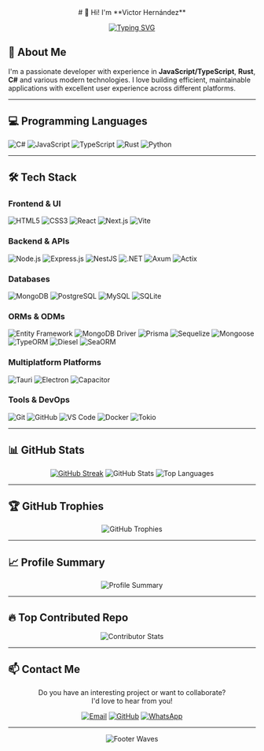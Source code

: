 <div align="center">
# 👋 Hi! I'm **Victor Hernández**
  
[![Typing SVG](https://readme-typing-svg.demolab.com/?lines=Fullstack+Web+Developer;Specialist+in+JavaScript/Rust/C%23;Passionate+about+Clean+Code;Creator+of+Innovative+Solutions;Technology+Lover&center=true&color=ff6b6b&size=28&font=Segoe+UI&weight=700&width=800&height=40&duration=3000&pause=1000&repeat=true)](https://git.io/typing-svg)

</div>

## 🚀 About Me

I'm a passionate developer with experience in **JavaScript/TypeScript**, **Rust**, **C#** and various modern technologies. I love building efficient, maintainable applications with excellent user experience across different platforms.

---

## 💻 Programming Languages

![C#](https://img.shields.io/badge/C%23-239120?style=for-the-badge&logo=c-sharp&logoColor=white)
![JavaScript](https://img.shields.io/badge/JavaScript-F7DF1E?style=for-the-badge&logo=javascript&logoColor=black)
![TypeScript](https://img.shields.io/badge/TypeScript-007ACC?style=for-the-badge&logo=typescript&logoColor=white)
![Rust](https://img.shields.io/badge/Rust-000000?style=for-the-badge&logo=rust&logoColor=white)
![Python](https://img.shields.io/badge/Python-3776AB?style=for-the-badge&logo=python&logoColor=white)


---

## 🛠️ Tech Stack

### Frontend & UI
![HTML5](https://img.shields.io/badge/HTML5-E34F26?style=for-the-badge&logo=html5&logoColor=white)
![CSS3](https://img.shields.io/badge/CSS3-1572B6?style=for-the-badge&logo=css3&logoColor=white)
![React](https://img.shields.io/badge/React-20232A?style=for-the-badge&logo=react&logoColor=61DAFB)
![Next.js](https://img.shields.io/badge/Next.js-000000?style=for-the-badge&logo=next.js&logoColor=white)
![Vite](https://img.shields.io/badge/Vite-646CFF?style=for-the-badge&logo=vite&logoColor=white)

### Backend & APIs
![Node.js](https://img.shields.io/badge/Node.js-339933?style=for-the-badge&logo=nodedotjs&logoColor=white)
![Express.js](https://img.shields.io/badge/Express.js-000000?style=for-the-badge&logo=express&logoColor=white)
![NestJS](https://img.shields.io/badge/NestJS-E0234E?style=for-the-badge&logo=nestjs&logoColor=white)
![.NET](https://img.shields.io/badge/.NET-512BD4?style=for-the-badge&logo=dotnet&logoColor=white)
![Axum](https://img.shields.io/badge/Axum-000000?style=for-the-badge&logo=rust&logoColor=white)
![Actix](https://img.shields.io/badge/Actix-000000?style=for-the-badge&logo=rust&logoColor=white)

### Databases
![MongoDB](https://img.shields.io/badge/MongoDB-47A248?style=for-the-badge&logo=mongodb&logoColor=white)
![PostgreSQL](https://img.shields.io/badge/PostgreSQL-4169E1?style=for-the-badge&logo=postgresql&logoColor=white)
![MySQL](https://img.shields.io/badge/MySQL-4479A1?style=for-the-badge&logo=mysql&logoColor=white)
![SQLite](https://img.shields.io/badge/SQLite-003B57?style=for-the-badge&logo=sqlite&logoColor=white)

### ORMs & ODMs
![Entity Framework](https://img.shields.io/badge/Entity%20Framework-512BD4?style=for-the-badge&logo=dotnet&logoColor=white)
![MongoDB Driver](https://img.shields.io/badge/MongoDB%20Driver-47A248?style=for-the-badge&logo=mongodb&logoColor=white)
![Prisma](https://img.shields.io/badge/Prisma-2D3748?style=for-the-badge&logo=prisma&logoColor=white)
![Sequelize](https://img.shields.io/badge/Sequelize-52B0E7?style=for-the-badge&logo=sequelize&logoColor=white)
![Mongoose](https://img.shields.io/badge/Mongoose-880000?style=for-the-badge&logo=mongoose&logoColor=white)
![TypeORM](https://img.shields.io/badge/TypeORM-FE0909?style=for-the-badge&logo=typeorm&logoColor=white)
![Diesel](https://img.shields.io/badge/Diesel-000000?style=for-the-badge&logo=rust&logoColor=white)
![SeaORM](https://img.shields.io/badge/SeaORM-000000?style=for-the-badge&logo=rust&logoColor=white)

### Multiplatform Platforms
![Tauri](https://img.shields.io/badge/Tauri-FFC131?style=for-the-badge&logo=tauri&logoColor=black)
![Electron](https://img.shields.io/badge/Electron-47848F?style=for-the-badge&logo=electron&logoColor=white)
![Capacitor](https://img.shields.io/badge/Capacitor-119EED?style=for-the-badge&logo=capacitor&logoColor=white)

### Tools & DevOps
![Git](https://img.shields.io/badge/Git-F05032?style=for-the-badge&logo=git&logoColor=white)
![GitHub](https://img.shields.io/badge/GitHub-181717?style=for-the-badge&logo=github&logoColor=white)
![VS Code](https://img.shields.io/badge/VS_Code-007ACC?style=for-the-badge&logo=visual-studio-code&logoColor=white)
![Docker](https://img.shields.io/badge/Docker-2496ED?style=for-the-badge&logo=docker&logoColor=white)
![Tokio](https://img.shields.io/badge/Tokio-000000?style=for-the-badge&logo=rust&logoColor=white)

---

## 📊 GitHub Stats

<div align="center">
  
[![GitHub Streak](https://streak-stats.demolab.com/?user=VictorHerdz10&theme=dark&hide_border=true&border_radius=10)](https://git.io/streak-stats)
![GitHub Stats](https://github-readme-stats.vercel.app/api?username=VictorHerdz10&show_icons=true&theme=radical)
![Top Languages](https://github-readme-stats.vercel.app/api/top-langs/?username=VictorHerdz10&layout=compact&theme=radical)

</div>

---

## 🏆 GitHub Trophies

<div align="center">

![GitHub Trophies](https://github-profile-trophy.vercel.app/?username=VictorHerdz10&theme=gruvbox&no-frame=true&margin-w=10)

</div>

---

## 📈 Profile Summary

<div align="center">

![Profile Summary](https://github-profile-summary-cards.vercel.app/api/cards/profile-details?username=VictorHerdz10&theme=radical)

</div>

---

## 🔥 Top Contributed Repo

<div align="center">

![Contributor Stats](https://github-contributor-stats.vercel.app/api?username=VictorHerdz10&limit=5&theme=radical&combine_all_yearly_contributions=true)

</div>

---

## 📫 Contact Me

<div align="center">

Do you have an interesting project or want to collaborate?  
I'd love to hear from you!

[![Email](https://img.shields.io/badge/Email-victorhernandezsalcedo4@gmail.com-D14836?style=for-the-badge&logo=gmail&logoColor=white)](mailto:victorhernandezsalcedo4@gmail.com)
[![GitHub](https://img.shields.io/badge/GitHub-VictorHerdz10-181717?style=for-the-badge&logo=github&logoColor=white)](https://github.com/VictorHerdz10)
[![WhatsApp](https://img.shields.io/badge/WhatsApp-25D366?style=for-the-badge&logo=whatsapp&logoColor=white)](https://wa.link/0x8x5g)

</div>

---

<div align="center">

![Footer Waves](https://capsule-render.vercel.app/api?type=waving&color=gradient&height=150&section=footer&text=Thanks%20for%20visiting%20my%20profile!%20&fontSize=20&fontColor=ffffff&animation=fadeIn)

</div>
